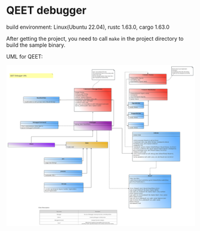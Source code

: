 # QEET debugger

build environment: Linux(Ubuntu 22.04), rustc 1.63.0, cargo 1.63.0

After getting the project, you need to call `make` in the project directory to build the sample binary.

UML for QEET:

![](https://github.com/Falicitas/CS110L/blob/Stable/pics/QEET%20UML.svg)
